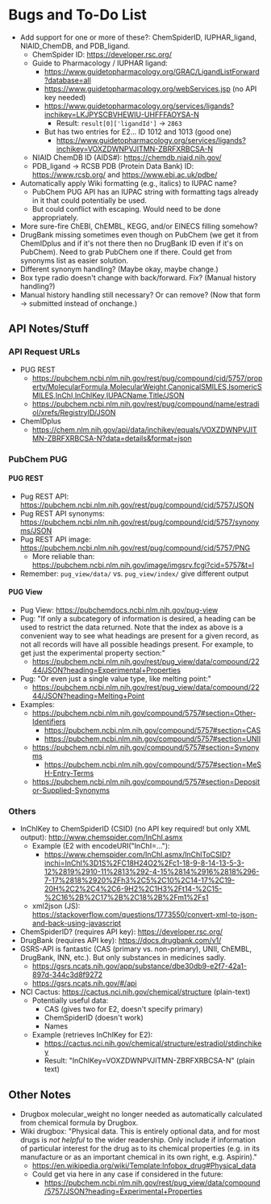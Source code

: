 # Bugs and To-Do List

* Add support for one or more of these?: ChemSpiderID, IUPHAR_ligand, NIAID_ChemDB, and PDB_ligand.
  * ChemSpider ID: https://developer.rsc.org/
  * Guide to Pharmacology / IUPHAR ligand:
    * https://www.guidetopharmacology.org/GRAC/LigandListForward?database=all
    * https://www.guidetopharmacology.org/webServices.jsp (no API key needed)
    * https://www.guidetopharmacology.org/services/ligands?inchikey=LKJPYSCBVHEWIU-UHFFFAOYSA-N
      * Result: `result[0]['ligandId']` -> `2863`
    * But has two entries for E2... ID 1012 and 1013 (good one)
      * https://www.guidetopharmacology.org/services/ligands?inchikey=VOXZDWNPVJITMN-ZBRFXRBCSA-N
  * NIAID ChemDB ID (AIDS#): https://chemdb.niaid.nih.gov/
  * PDB_ligand -> RCSB PDB (Protein Data Bank) ID: https://www.rcsb.org/ and https://www.ebi.ac.uk/pdbe/
* Automatically apply Wiki formatting (e.g., italics) to IUPAC name?
  * PubChem PUG API has an IUPAC string with formatting tags already in it that could potentially be used.
  * But could conflict with escaping. Would need to be done appropriately.
* More sure-fire ChEBI, ChEMBL, KEGG, and/or EINECS filling somehow?
* DrugBank missing sometimes even though on PubChem (we get it from ChemIDplus and if it's not there then no DrugBank ID even if it's on PubChem). Need to grab PubChem one if there. Could get from synonyms list as easier solution.
* Different synonym handling? (Maybe okay, maybe change.)
* Box type radio doesn't change with back/forward. Fix? (Manual history handling?)
* Manual history handling still necessary? Or can remove? (Now that form -> submitted instead of onchange.)

## API Notes/Stuff

### API Request URLs

* PUG REST
  * https://pubchem.ncbi.nlm.nih.gov/rest/pug/compound/cid/5757/property/MolecularFormula,MolecularWeight,CanonicalSMILES,IsomericSMILES,InChI,InChIKey,IUPACName,Title/JSON
  * https://pubchem.ncbi.nlm.nih.gov/rest/pug/compound/name/estradiol/xrefs/RegistryID/JSON
* ChemIDplus
  * https://chem.nlm.nih.gov/api/data/inchikey/equals/VOXZDWNPVJITMN-ZBRFXRBCSA-N?data=details&format=json

### PubChem PUG

#### PUG REST

* Pug REST API: https://pubchem.ncbi.nlm.nih.gov/rest/pug/compound/cid/5757/JSON
* Pug REST API synonyms: https://pubchem.ncbi.nlm.nih.gov/rest/pug/compound/cid/5757/synonyms/JSON
* Pug REST API image: https://pubchem.ncbi.nlm.nih.gov/rest/pug/compound/cid/5757/PNG
  * More reliable than: https://pubchem.ncbi.nlm.nih.gov/image/imgsrv.fcgi?cid=5757&t=l
* Remember: `pug_view/data/` vs. `pug_view/index/` give different output

#### PUG View

* Pug View: https://pubchemdocs.ncbi.nlm.nih.gov/pug-view
* Pug: "If only a subcategory of information is desired, a heading can be used to restrict the data returned. Note that the index as above is a convenient way to see what headings are present for a given record, as not all records will have all possible headings present. For example, to get just the experimental property section:"
  * https://pubchem.ncbi.nlm.nih.gov/rest/pug_view/data/compound/2244/JSON?heading=Experimental+Properties
* Pug: "Or even just a single value type, like melting point:"
  * https://pubchem.ncbi.nlm.nih.gov/rest/pug_view/data/compound/2244/JSON?heading=Melting+Point
* Examples:
  * https://pubchem.ncbi.nlm.nih.gov/compound/5757#section=Other-Identifiers
    * https://pubchem.ncbi.nlm.nih.gov/compound/5757#section=CAS
    * https://pubchem.ncbi.nlm.nih.gov/compound/5757#section=UNII
  * https://pubchem.ncbi.nlm.nih.gov/compound/5757#section=Synonyms
    * https://pubchem.ncbi.nlm.nih.gov/compound/5757#section=MeSH-Entry-Terms
  * https://pubchem.ncbi.nlm.nih.gov/compound/5757#section=Depositor-Supplied-Synonyms

### Others

* InChIKey to ChemSpiderID (CSID) (no API key required! but only XML output): http://www.chemspider.com/InChI.asmx
  * Example (E2 with encodeURI("InChI=..."):
    * https://www.chemspider.com/InChI.asmx/InChIToCSID?inchi=InChI%3D1S%2FC18H24O2%2Fc1-18-9-8-14-13-5-3-12%2819%2910-11%2813%292-4-15%2814%2916%2818%296-7-17%2818%2920%2Fh3%2C5%2C10%2C14-17%2C19-20H%2C2%2C4%2C6-9H2%2C1H3%2Ft14-%2C15-%2C16%2B%2C17%2B%2C18%2B%2Fm1%2Fs1
  * xml2json (JS): https://stackoverflow.com/questions/1773550/convert-xml-to-json-and-back-using-javascript
* ChemSpiderID? (requires API key): https://developer.rsc.org/
* DrugBank (requires API key): https://docs.drugbank.com/v1/
* GSRS-API is fantastic (CAS (primary vs. non-primary), UNII, ChEMBL, DrugBank, INN, etc.). But only substances in medicines sadly.
  * https://gsrs.ncats.nih.gov/app/substance/dbe30db9-e2f7-42a1-897d-344c3d8f9272
  * https://gsrs.ncats.nih.gov/#/api
* NCI Cactus: https://cactus.nci.nih.gov/chemical/structure (plain-text)
  * Potentially useful data:
    * CAS (gives two for E2, doesn't specify primary)
    * ChemSpiderID (doesn't work)
    * Names
  * Example (retrieves InChIKey for E2):
    * https://cactus.nci.nih.gov/chemical/structure/estradiol/stdinchikey
    * Result: "InChIKey=VOXZDWNPVJITMN-ZBRFXRBCSA-N" (plain text)

## Other Notes

* Drugbox molecular_weight no longer needed as automatically calculated from chemical formula by Drugbox.
* Wiki drugbox: "Physical data. This is entirely optional data, and for most drugs is *not helpful* to the wider readership. Only include if information of particular interest for the drug as to its chemical properties (e.g. in its manufacture or as an important chemical in its own right, e.g. Aspirin)."
  * https://en.wikipedia.org/wiki/Template:Infobox_drug#Physical_data
  * Could get via here in any case if considered in the future:
    * https://pubchem.ncbi.nlm.nih.gov/rest/pug_view/data/compound/5757/JSON?heading=Experimental+Properties

